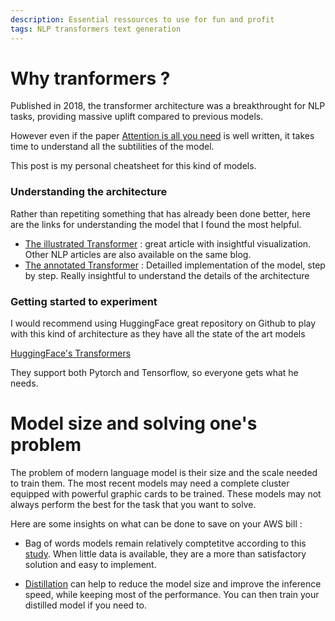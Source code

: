 ```yaml
---
description: Essential ressources to use for fun and profit
tags: NLP transformers text generation
---
```


# Why tranformers ?

Published in 2018, the transformer architecture was a breakthrought for NLP tasks, providing massive uplift compared to previous models.

However even if the paper [Attention is all you need](https://arxiv.org/pdf/1706.03762.pdf) is well written, it takes time to understand all the subtilities of the model.

This post is my personal cheatsheet for this kind of models.


### Understanding the architecture

Rather than repetiting something that has already been done better, here are the links for understanding the model that I found the most helpful.

- [The illustrated Transformer](https://jalammar.github.io/illustrated-transformer/) : great article with insightful visualization. Other NLP articles are also available on the same blog.
- [The annotated Transformer](http://nlp.seas.harvard.edu/2018/04/03/attention.html) : Detailled implementation of the model, step by step. Really insightful to understand the details of the architecture


### Getting started to experiment

I would recommend using HuggingFace great repository on Github to play with this kind of architecture as they have all the state of the art models

[HuggingFace's Transformers](https://github.com/huggingface/transformers)

They support both Pytorch and Tensorflow, so everyone gets what he needs.


# Model size and solving one's problem

The problem of modern language model is their size and the scale needed to train them.
The most recent models may need a complete cluster equipped with powerful graphic cards to be trained.
These models may not always perform the best for the task that you want to solve.


Here are some insights on what can be done to save on your AWS bill : 

- Bag of words models remain relatively comptetitve according to this [study](https://arxiv.org/pdf/1806.06259.pdf). When little data is available, they are a more than satisfactory solution and easy to implement.

- [Distillation](https://arxiv.org/abs/1910.01108) can help to reduce the model size and improve the inference speed, while keeping most of the performance. You can then train your distilled model if you need to.


